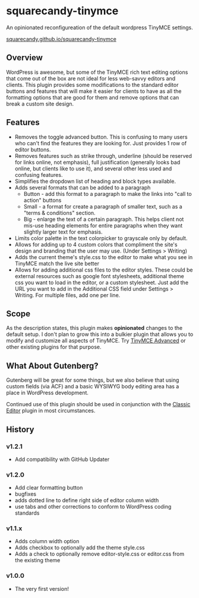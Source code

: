 # squarecandy-tinymce

An opinionated reconfigureation of the default wordpress TinyMCE settings.

[squarecandy.github.io/squarecandy-tinymce](http://squarecandy.github.io/squarecandy-tinymce/)

## Overview

WordPress is awesome, but some of the TinyMCE rich text editing options that come out of the box are not ideal for less web-savvy editors and clients.  This plugin provides some modifications to the standard editor buttons and features that will make it easier for clients to have as all the formatting options that are good for them and remove options that can break a custom site design.

## Features

* Removes the toggle advanced button. This is confusing to many users who can't find the features they are looking for. Just provides 1 row of editor buttons.
* Removes features such as strike through, underline (should be reserved for links online, not emphasis), full justification (generally looks bad online, but clients like to use it), and several other less used and confusing features.
* Simplifies the dropdown list of heading and block types available.
* Adds several formats that can be added to a paragraph
    * Button - add this format to a paragraph to make the links into "call to action" buttons
    * Small - a format for create a paragraph of smaller text, such as a "terms & conditions" section.
    * Big - enlarge the text of a certain paragraph.  This helps client not mis-use heading elements for entire paragraphs when they want slightly larger text for emphasis.
* Limits color palette in the text colorpicker to grayscale only by default.
* Allows for adding up to 4 custom colors that compliment the site's design and branding that the user may use. (Under Settings > Writing)
* Adds the current theme's style.css to the editor to make what you see in TinyMCE match the live site better
* Allows for adding additional css files to the editor styles.  These could be external resources such as google font stylesheets, additional theme css you want to load in the editor, or a custom stylesheet. Just add the URL you want to add in the Additional CSS field under Settings > Writing. For multiple files, add one per line.

## Scope

As the description states, this plugin makes **opinionated** changes to the default setup. I don't plan to grow this into a bulkier plugin that allows you to modify and customize all aspects of TinyMCE.  Try [TinyMCE Advanced](https://wordpress.org/plugins/tinymce-advanced/) or other existing plugins for that purpose.

## What About Gutenberg?

Gutenberg will be great for some things, but we also believe that using custom fields (via ACF) and a basic WYSIWYG body editing area has a place in WordPress development.

Continued use of this plugin should be used in conjunction with the [Classic Editor](https://wordpress.org/plugins/classic-editor/) plugin in most circumstances.

## History

### v1.2.1

* Add compatibility with GitHub Updater

### v1.2.0

* Add clear formatting button
* bugfixes
* adds dotted line to define right side of editor column width
* use tabs and other corrections to conform to WordPress coding standards

### v1.1.x

* Adds column width option
* Adds checkbox to optionally add the theme style.css
* Adds a check to optionally remove editor-style.css or editor.css from the existing theme

### v1.0.0

* The very first version!
